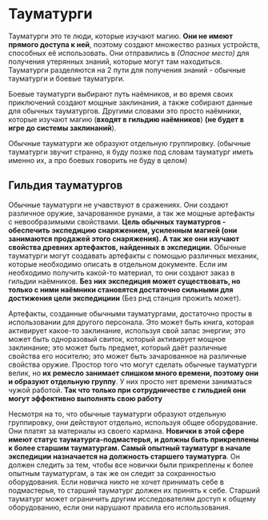 # Тауматурги

Тауматурги это те люди, которые изучают магию. **Они не имеют прямого доступа к ней**, поэтому создают множество разных устройств, способных её использовать. Они отправились в *(Опасное место)* для получения утерянных знаний, которые могут там находиться. Тауматурги разделяются на 2 пути для получения знаний - обычные тауматурги и боевые тауматурги. 

Боевые тауматурги выбирают путь наёмников, и во время своих приключений создают мощные заклинания, а также собирают данные для обычных тауматургов. Другими словами это просто наёмники, которые изучают магию (**входят в гильдию наёмников**) **(не будет в игре до системы заклинаний**).

Обычные тауматурги же образуют отдельную группировку. (обычные тауматурги звучит странно, я буду позже под словам тауматург иметь именно их, а про боевых говорить не буду в целом)

## Гильдия тауматургов

Обычные тауматурги не учавствуют в сражениях. Они создают различное оружие, зачарованное рунами, а так же мощные артефакты с невообразимыми свойствами.
**Цель обычных тауматургов - обеспечить экспедицию снаряжением, усиленным магией (они занимаются продажей этого снаряжения). А так же они изучают свойства древних артефактов, найденных в экспедиции.** Обычные тауматурги могут создавать артефакты с помощью различных механик, которые необходимо описать в отдельном документе. Если им необходимо получить какой-то материал, то они создают заказ в гильдии наёмников. **Без них экспедиция может существовать, но только с ними наёмники становятся достаточно сильными для достижения цели экспедициии** (Без рнд станция прожить может). 

Артефакты, созданные обычными тауматургами, достаточно просты в использовании для другого персонала. Это может быть книга, которая активирует какое-то заклинание, используя свой запас энергии; это может быть одноразовый свиток, который активирует мощное заклинание; это может быть предмет, который даёт различные свойства его носителю; это может быть зачарованное на различные свойства оружие. Простор того что могут сделать обычные тауматурги велик, но **их ремесло занимает слишком много времени, поэтому они и образуют отдельную группу**. У них просто нет времени заниматься чужой работой. **Так что только при сотрудничестве с гильдией они могут эффективно выполнять свою работу**

Несмотря на то, что обычные тауматурги образуют отдельную группировку, они действуют отдельно, используя общее оборудование. Они платят за материалы из своего кармана. **Новички в этой сфере имеют статус тауматурга-подмастерья, и должны быть прикреплены к более старшим тауматургам. Самый опытный тауматург в начале экспедиции назначается на должность старшего тауматурга**. Он должен следить за тем, чтобы все новички были прикреплены к более опытным тауматургам, а так же он следит за сохранностью оборудования. Если новичка никто не хочет принимать себе в подмастерья, то старший тауматург должен их принять к себе. Старший тауматург может ограничить другим исследователям доступ к общему оборудованию, если они нарушают правила его использования.